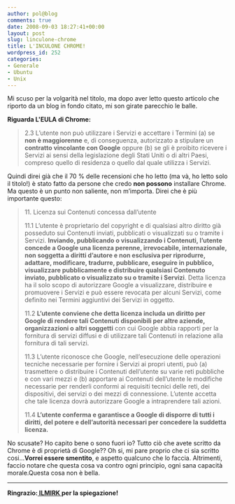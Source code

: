 ```yaml
---
author: pol@blog
comments: true
date: 2008-09-03 18:27:41+00:00
layout: post
slug: linculone-chrome
title: L'INCULONE CHROME!
wordpress_id: 252
categories:
- Generale
- Ubuntu
- Unix
---
```


Mi scuso per la volgarità nel titolo, ma dopo aver letto questo articolo che riporto da un blog in fondo citato, mi son girate parecchio le balle.

**Riguarda L'EULA di Chrome:**


<blockquote>

2.3 L’utente non può utilizzare i Servizi e accettare i Termini (a) se **non è maggiorenne** e, di conseguenza, autorizzato a stipulare un **contratto vincolante con Google** oppure (b) se gli è proibito ricevere i Servizi ai sensi della legislazione degli Stati Uniti o di altri Paesi, compreso quello di residenza o quello dal quale utilizza i Servizi.</blockquote>


Quindi direi già che il 70 % delle recensioni che ho letto (ma và, ho letto solo il titolo!) è stato fatto da persone che credo **non possono** installare Chrome. Ma questo è un punto non saliente, non m’importa. Direi che è più importante questo:


<blockquote>11. Licenza sui Contenuti concessa dall’utente

11.1 L’utente è proprietario del copyright e di qualsiasi altro diritto già posseduto sui Contenuti inviati, pubblicati o visualizzati su o tramite i Servizi. **Inviando, pubblicando o visualizzando i Contenuti, l’utente concede a Google una licenza perenne, irrevocabile, internazionale, non soggetta a diritti d’autore e non esclusiva per riprodurre, adattare, modificare, tradurre, pubblicare, eseguire in pubblico, visualizzare pubblicamente e distribuire qualsiasi Contenuto inviato, pubblicato o visualizzato su o tramite i Servizi**. Detta licenza ha il solo scopo di autorizzare Google a visualizzare, distribuire e promuovere i Servizi e può essere revocata per alcuni Servizi, come definito nei Termini aggiuntivi dei Servizi in oggetto.

11.2 **L’utente conviene che detta licenza includa un diritto per Google di rendere tali Contenuti disponibili per altre aziende, organizzazioni o altri soggetti** con cui Google abbia rapporti per la fornitura di servizi diffusi e di utilizzare tali Contenuti in relazione alla fornitura di tali servizi.

11.3 L’utente riconosce che Google, nell’esecuzione delle operazioni tecniche necessarie per fornire i Servizi ai propri utenti, può (a) trasmettere o distribuire i Contenuti dell’utente su varie reti pubbliche e con vari mezzi e (b) apportare ai Contenuti dell’utente le modifiche necessarie per renderli conformi ai requisiti tecnici delle reti, dei dispositivi, dei servizi o dei mezzi di connessione. L’utente accetta che tale licenza dovrà autorizzare Google a intraprendere tali azioni.

11.4 **L’utente conferma e garantisce a Google di disporre di tutti i diritti, del potere e dell’autorità necessari per concedere la suddetta licenza.**</blockquote>


No scusate? Ho capito bene o sono fuori io? Tutto ciò che avete scritto da Chrome è di proprietà di Google?? Oh si, mi pare proprio che ci sia scritto cosi…**Vorrei essere smentito**, e aspetto qualcuno che lo faccia. Altrimenti, faccio notare che questa cosa va contro ogni principio, ogni sana capacità morale.Questa cosa non è bella.

----------------------------------------------------------------

**Ringrazio:[ ILMIRK ](http://ilmirk.wordpress.com/2008/09/03/google-vi-ha-fottuti-altro-che-chrome-open-source/)per la spiegazione!**

